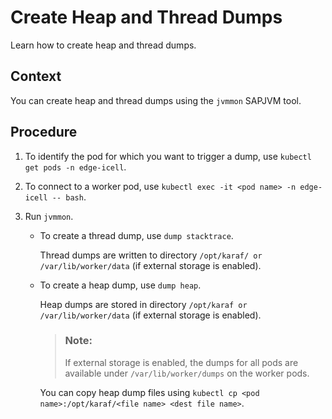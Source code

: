 <!-- loiofb103944fc9340efae59631bdb7b145e -->

# Create Heap and Thread Dumps

Learn how to create heap and thread dumps.



## Context

You can create heap and thread dumps using the `jvmmon` SAPJVM tool.



## Procedure

1.  To identify the pod for which you want to trigger a dump, use `kubectl get pods -n edge-icell`.

2.  To connect to a worker pod, use `kubectl exec -it <pod name> -n edge-icell -- bash`.

3.  Run `jvmmon`.

    -   To create a thread dump, use `dump stacktrace`.

        Thread dumps are written to directory `/opt/karaf/ or /var/lib/worker/data` \(if external storage is enabled\).

    -   To create a heap dump, use `dump heap`.

        Heap dumps are stored in directory `/opt/karaf or /var/lib/worker/data` \(if external storage is enabled\).

        > ### Note:  
        > If external storage is enabled, the dumps for all pods are available under `/var/lib/worker/dumps` on the worker pods.

        You can copy heap dump files using `kubectl cp <pod name>:/opt/karaf/<file name> <dest file name>`.



